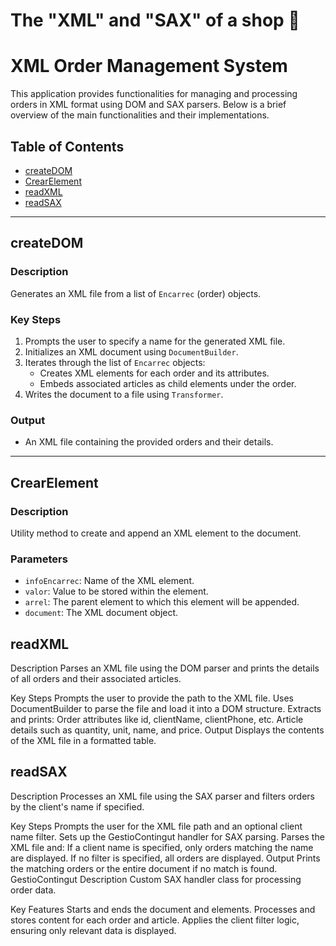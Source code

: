 # The "XML" and "SAX" of a shop 🛒

# XML Order Management System

This application provides functionalities for managing and processing orders in XML format using DOM and SAX parsers. Below is a brief overview of the main functionalities and their implementations.

## Table of Contents

- [createDOM](#createdom)
- [CrearElement](#crearelement)
- [readXML](#readxml)
- [readSAX](#readsax)

---

## createDOM

### Description
Generates an XML file from a list of `Encarrec` (order) objects.

### Key Steps
1. Prompts the user to specify a name for the generated XML file.
2. Initializes an XML document using `DocumentBuilder`.
3. Iterates through the list of `Encarrec` objects:
   - Creates XML elements for each order and its attributes.
   - Embeds associated articles as child elements under the order.
4. Writes the document to a file using `Transformer`.

### Output
- An XML file containing the provided orders and their details.

---

## CrearElement

### Description
Utility method to create and append an XML element to the document.

### Parameters
- `infoEncarrec`: Name of the XML element.
- `valor`: Value to be stored within the element.
- `arrel`: The parent element to which this element will be appended.
- `document`: The XML document object.


## readXML
Description
Parses an XML file using the DOM parser and prints the details of all orders and their associated articles.

Key Steps
Prompts the user to provide the path to the XML file.
Uses DocumentBuilder to parse the file and load it into a DOM structure.
Extracts and prints:
Order attributes like id, clientName, clientPhone, etc.
Article details such as quantity, unit, name, and price.
Output
Displays the contents of the XML file in a formatted table.


## readSAX
Description
Processes an XML file using the SAX parser and filters orders by the client's name if specified.

Key Steps
Prompts the user for the XML file path and an optional client name filter.
Sets up the GestioContingut handler for SAX parsing.
Parses the XML file and:
If a client name is specified, only orders matching the name are displayed.
If no filter is specified, all orders are displayed.
Output
Prints the matching orders or the entire document if no match is found.
GestioContingut
Description
Custom SAX handler class for processing order data.

Key Features
Starts and ends the document and elements.
Processes and stores content for each order and article.
Applies the client filter logic, ensuring only relevant data is displayed.